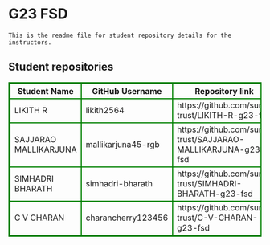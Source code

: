 # G23 FSD
    This is the readme file for student repository details for the instructors.
## Student repositories 
<table style="border : 2px solid green; width:100%;">
<tr >
<th style="border : 2px solid green;">Student Name</th>
<th style="border : 2px solid green;">GitHub Username</th>
<th style="border : 2px solid green;">Repository link</th>
</tr>
<tr style="border : 2px solid green;">
<td style="border : 2px solid green;">LIKITH R</td> 

<td style="border : 2px solid green;">likith2564</td> 

<td style="border : 2px solid green;">https://github.com/sure-trust/LIKITH-R-g23-fsd</td> 
</tr>

<tr style="border : 2px solid green;">
<td style="border : 2px solid green;">SAJJARAO MALLIKARJUNA</td> 

<td style="border : 2px solid green;">mallikarjuna45-rgb</td> 

<td style="border : 2px solid green;">https://github.com/sure-trust/SAJJARAO-MALLIKARJUNA-g23-fsd</td> 
</tr>

<tr style="border : 2px solid green;">
<td style="border : 2px solid green;">SIMHADRI BHARATH</td> 

<td style="border : 2px solid green;">simhadri-bharath</td> 

<td style="border : 2px solid green;">https://github.com/sure-trust/SIMHADRI-BHARATH-g23-fsd</td> 
</tr>

<tr style="border : 2px solid green;">
<td style="border : 2px solid green;">C V CHARAN</td> 

<td style="border : 2px solid green;">charancherry123456</td> 

<td style="border : 2px solid green;">https://github.com/sure-trust/C-V-CHARAN-g23-fsd</td> 
</tr>
